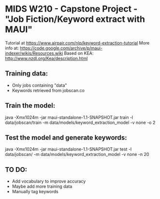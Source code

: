 # MIDS W210 - Capstone Project - "Job Fiction/Keyword extract with MAUI"

Tutorial at https://www.airpair.com/nlp/keyword-extraction-tutorial
More info at: https://code.google.com/archive/p/maui-indexer/wikis/Resources.wiki
Based on KEA: http://www.nzdl.org/Kea/description.html

## Training data:
- Only jobs containing "data"
- Keywords retrieved from jobscan.co

## Train the model:
java -Xmx1024m -jar maui-standalone-1.1-SNAPSHOT.jar train -l data/jobscan/train -m data/models/keyword_extraction_model -v none -o 2


## Test the model and generate keywords:
java -Xmx1024m -jar maui-standalone-1.1-SNAPSHOT.jar test -l data/jobscan/ -m data/models/keyword_extraction_model -v none -n 20

## TO DO:
- Add vocabulary to improve accuracy
- Maybe add more training data
- Manually tag keywords

